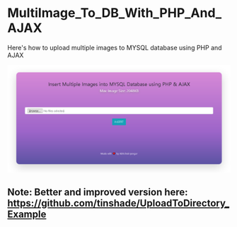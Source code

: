 # MultiImage_To_DB_With_PHP_And_AJAX
Here's how to upload multiple images to MYSQL database using PHP and AJAX

![I made it look pretty](https://raw.githubusercontent.com/tinshade/MultiImage_To_DB_With_PHP_And_AJAX/master/SS.PNG)

## Note: Better and improved version here: https://github.com/tinshade/UploadToDirectory_Example